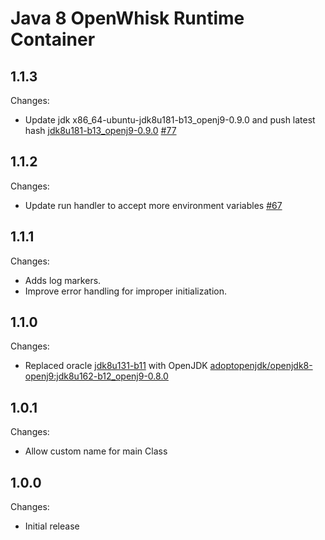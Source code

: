 <!--
#
# Licensed to the Apache Software Foundation (ASF) under one or more
# contributor license agreements.  See the NOTICE file distributed with
# this work for additional information regarding copyright ownership.
# The ASF licenses this file to You under the Apache License, Version 2.0
# (the "License"); you may not use this file except in compliance with
# the License.  You may obtain a copy of the License at
#
#     http://www.apache.org/licenses/LICENSE-2.0
#
# Unless required by applicable law or agreed to in writing, software
# distributed under the License is distributed on an "AS IS" BASIS,
# WITHOUT WARRANTIES OR CONDITIONS OF ANY KIND, either express or implied.
# See the License for the specific language governing permissions and
# limitations under the License.
#
-->

# Java 8 OpenWhisk Runtime Container

## 1.1.3
Changes:
- Update jdk x86_64-ubuntu-jdk8u181-b13_openj9-0.9.0 and push latest hash [jdk8u181-b13_openj9-0.9.0](https://hub.docker.com/r/adoptopenjdk/openjdk8-openj9/tags/) [#77](https://github.com/apache/openwhisk-runtime-java/pull/77/files)

## 1.1.2
Changes:
-  Update run handler to accept more environment variables [#67](https://github.com/apache/openwhisk-runtime-java/pull/67)

## 1.1.1
Changes:
- Adds log markers.
- Improve error handling for improper initialization.

## 1.1.0
Changes:
- Replaced oracle [jdk8u131-b11](http://download.oracle.com/otn-pub/java/jdk/"${VERSION}"u"${UPDATE}"-b"${BUILD}"/d54c1d3a095b4ff2b6607d096fa80163/server-jre-"${VERSION}"u"${UPDATE}"-linux-x64.tar.gz) with OpenJDK [adoptopenjdk/openjdk8-openj9:jdk8u162-b12_openj9-0.8.0](https://hub.docker.com/r/adoptopenjdk/openjdk8-openj9)

## 1.0.1
Changes:
- Allow custom name for main Class

## 1.0.0
Changes:
- Initial release
